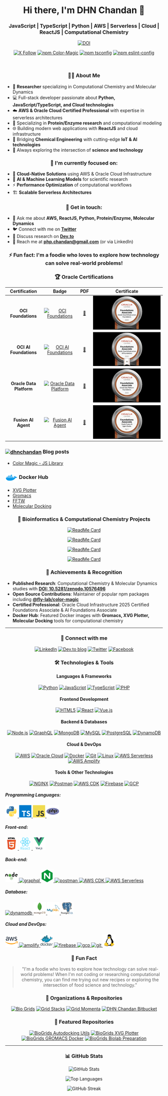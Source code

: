 <div align="center">

# Hi there, I'm DHN Chandan 👋

</div>

<div align="center">

### JavaScript | TypeScript | Python | AWS | Serverless | Cloud | ReactJS | Computational Chemistry

</div>

<div align="center">

[![DOI](https://zenodo.org/badge/DOI/10.5281/zenodo.10576496.svg)](https://doi.org/10.5281/zenodo.10576496)

</div>

<div align="center">

[![X Follow](https://img.shields.io/twitter/follow/dhnchandan?label=Follow&logo=x&style=for-the-badge&color=1DA1F2)](https://x.com/dhnchandan)
[![npm Color-Magic](https://img.shields.io/npm/v/@fly-lab/color-magic?label=Color-Magic&style=for-the-badge&color=CB3837)](https://www.npmjs.com/package/@fly-lab/color-magic)
[![npm tsconfig](https://img.shields.io/npm/v/@fly-lab/tsconfig?label=TSCONFIG&style=for-the-badge&color=3178C6)](https://www.npmjs.com/package/@fly-lab/tsconfig)
[![npm eslint-config](https://img.shields.io/npm/v/@fly-lab/eslint-config?label=ESLINT-CONFIG&style=for-the-badge&color=4B32C3)](https://www.npmjs.com/package/@fly-lab/eslint-config)

</div>

<br/>

<div align="center">

### 👨‍💻 About Me

</div>

- 🔬 **Researcher** specializing in Computational Chemistry and Molecular Dynamics
- 💻 Full-stack developer passionate about **Python, JavaScript/TypeScript, and Cloud technologies**
- ☁️ **AWS & Oracle Cloud Certified Professional** with expertise in serverless architectures
- 🧬 Specializing in **Protein/Enzyme research** and computational modeling
- 🌐 Building modern web applications with **ReactJS** and cloud infrastructure
- 🔬 Bridging **Chemical Engineering** with cutting-edge **IoT & AI technologies**
- 🎯 Always exploring the intersection of **science and technology**

<div align="center">

### 🌱 I'm currently focused on:

</div>

- 🚀 **Cloud-Native Solutions** using AWS & Oracle Cloud Infrastructure
- 🤖 **AI & Machine Learning Models** for scientific research
- ⚡ **Performance Optimization** of computational workflows
- 🏗️ **Scalable Serverless Architectures**

<div align="center">

### 💬 Get in touch:

</div>

- 💼 Ask me about **AWS, ReactJS, Python, Protein/Enzyme, Molecular Dynamics**
- 🐦 Connect with me on **[Twitter](https://x.com/dhnchandan)**
- 💭 Discuss research on **[Dev.to](https://dev.to/dhnchandan)**
- 📧 Reach me at **php.chandan@gmail.com** (or via LinkedIn)

<div align="center">

### ⚡ Fun fact: I'm a foodie who loves to explore how technology can solve real-world problems!

</div>

<div align="center">

### 🏆 Oracle Certifications

</div>

<div align="center">

| Certification | Badge | PDF | Certificate |
|:---:|:---:|:---:|:---:|
| **OCI Foundations** | [![OCI Foundations](https://img.shields.io/badge/Certified-OCI%20Foundations-blue?style=for-the-badge&logo=oracle)](https://catalog-education.oracle.com/ords/certview/sharebadge?id=7C3B021180FCB0A0FFE1896A4FE62024B59EA6FD621DF87E7CAA40A35BF80092) | [📄](./files/Oracle%20Cloud%20Infrastructure%20Foundations%20-%20Foundations%20Associate.pdf) | ![OCI Foundations](./files/Oracle%20Cloud%20Infrastructure%20Foundations%20-%20Foundations%20Associate.jpg "OCI Foundations") |
| **OCI AI Foundations** | [![OCI AI Foundations](https://img.shields.io/badge/Certified-OCI%20AI%20Foundations-blue?style=for-the-badge&logo=oracle)](https://catalog-education.oracle.com/ords/certview/sharebadge?id=61936673DD672A7FBB4595AF680338AB2F6006981B38591E7B8D1652B3CAA7E0) | [📄](./files/Oracle%20Cloud%20Infrastructure%20AI%20Foundations%20-%20Foundations%20Associate.pdf) | ![OCI AI Foundations](./files/Oracle%20Cloud%20Infrastructure%20AI%20Foundations%20-%20Foundations%20Associate.jpg "OCI AI Foundations") |
| **Oracle Data Platform** | [![Oracle Data Platform](https://img.shields.io/badge/Certified-ODP%20Foundations-blue?style=for-the-badge&logo=oracle)](https://catalog-education.oracle.com/ords/certview/sharebadge?id=B0E0C0A690CBA0AB1EDE25817B739F9021EE488FF435725770DFCDD7515BA826) | [📄](./files/Oracle%20Data%20Platform%20Foundations%20-%20Foundations%20Associate.pdf) | ![Oracle Data Platform](./files/Oracle%20Data%20Platform%20Foundations%20-%20Foundations%20Associate.jpg "Oracle Data Platform") |
| **Fusion AI Agent** | [![Fusion AI Agent](https://img.shields.io/badge/Certified-OFusion%20AI-blue?style=for-the-badge&logo=oracle)](https://catalog-education.oracle.com/pls/certview/sharebadge?id=E91D8F0FFB45C751511E69E5E3EDC4621EE4A83289869B8FABF5A6B70ADB9DCC) | [📄](./files/Oracle%20Fusion%20AI%20Agent%20Studio%20-%20Rel%201%20-%20Foundations%20Associate.pdf) | ![Fusion AI Agent](./files/Oracle%20Fusion%20AI%20Agent%20Studio%20-%20Rel%201%20-%20Foundations%20Associate.jpg "Fusion AI Agent") |

</div>

### <a href="https://dev.to/dhnchandan" target="blank"><img align="center" src="https://cdn.jsdelivr.net/npm/simple-icons@3.0.1/icons/dev-dot-to.svg" alt="dhnchandan" height="30" width="40" /></a> Blog posts

<!-- BLOG-POST-LIST:START -->

- [Color Magic - JS Library](https://dev.to/dhnchandan/color-magic-js-library-557d)

<!-- BLOG-POST-LIST:END -->

### <a href="https://hub.docker.com/u/firesimulations" target="blank"><img align="center" src="docker.png" alt="dhnchandan" height="30" width="40" /></a> Docker Hub

<!-- DOCKER_IMAGE-LIST:START -->

- [XVG Plotter](https://hub.docker.com/r/firesimulations/xvg-plotter)
- [Gromacs](https://hub.docker.com/r/firesimulations/gromacs)
- [FFTW](https://hub.docker.com/r/firesimulations/fftw)
- [Molecular Docking](https://hub.docker.com/r/firesimulations/autodocking)

<!-- DOCKER_IMAGE-LIST:END -->

<div align="center">

### 🧬 Bioinformatics & Computational Chemistry Projects

</div>

<div align="center">

[![ReadMe Card](https://github-readme-stats.vercel.app/api/pin/?username=bio-grids&repo=autodocking-utils&show_owner=true&theme=radical)](https://github.com/bio-grids/autodocking-utils)

</div>

<div align="center">

[![ReadMe Card](https://github-readme-stats.vercel.app/api/pin/?username=bio-grids&repo=xvg-plotter&show_owner=true&theme=radical)](https://github.com/bio-grids/xvg-plotter)

</div>

<div align="center">

[![ReadMe Card](https://github-readme-stats.vercel.app/api/pin/?username=bio-grids&repo=gromacs-docker&show_owner=true&theme=radical)](https://github.com/bio-grids/gromacs-docker)

</div>

<div align="center">

[![ReadMe Card](https://github-readme-stats.vercel.app/api/pin/?username=bio-grids&repo=biolab_preparation&show_owner=true&theme=radical)](https://github.com/bio-grids/biolab_preparation)

</div>

<div align="center">

### 🏅 Achievements & Recognition

</div>

<div align="left">

- **Published Research**: Computational Chemistry & Molecular Dynamics studies with **[DOI: 10.5281/zenodo.10576496](https://doi.org/10.5281/zenodo.10576496)**
- **Open Source Contributions**: Maintainer of popular npm packages including **[@fly-lab/color-magic](https://www.npmjs.com/package/@fly-lab/color-magic)**
- **Certified Professional**: Oracle Cloud Infrastructure 2025 Certified Foundations Associate & AI Foundations Associate
- **Docker Hub**: Featured Docker images with **Gromacs, XVG Plotter, Molecular Docking** tools for computational chemistry

</div>

---

<div align="center">

### 🤝 Connect with me

</div>

<div align="center">

[![LinkedIn](https://img.shields.io/badge/LinkedIn-0077B5?style=for-the-badge&logo=linkedin&logoColor=white)](https://www.linkedin.com/in/dilwarhossain)
[![Dev.to blog](https://img.shields.io/badge/dev.to-0A0A0A?style=for-the-badge&logo=devdotto&logoColor=white)](https://dev.to/dhnchandan)
[![Twitter](https://img.shields.io/badge/Twitter-1DA1F2?style=for-the-badge&logo=twitter&logoColor=white)](https://x.com/dhnchandan)
[![Facebook](https://img.shields.io/badge/Facebook-1877F2?style=for-the-badge&logo=facebook&logoColor=white)](https://www.facebook.com/dhn.chandan)

</div>

<div align="center">

### 🛠️ Technologies & Tools

</div>

<div align="center">
  
#### Languages & Frameworks
</div>

<div align="center">
  
[![Python](https://img.shields.io/badge/Python-FFD43B?style=for-the-badge&logo=python&logoColor=blue)](https://www.python.org)
[![JavaScript](https://img.shields.io/badge/JavaScript-323330?style=for-the-badge&logo=javascript&logoColor=F7DF1E)](https://developer.mozilla.org/en-US/docs/Web/JavaScript)
[![TypeScript](https://img.shields.io/badge/TypeScript-007ACC?style=for-the-badge&logo=typescript&logoColor=white)](https://www.typescriptlang.org/)
[![PHP](https://img.shields.io/badge/PHP-777BB4?style=for-the-badge&logo=php&logoColor=white)](https://www.php.net)

</div>

<div align="center">
  
#### Frontend Development
</div>

<div align="center">
  
[![HTML5](https://img.shields.io/badge/HTML5-E34F26?style=for-the-badge&logo=html5&logoColor=white)](https://www.w3.org/html/)
[![React](https://img.shields.io/badge/React-20232A?style=for-the-badge&logo=react&logoColor=61DAFB)](https://reactjs.org/)
[![Vue.js](https://img.shields.io/badge/Vue.js-35495E?style=for-the-badge&logo=vue.js&logoColor=4FC08D)](https://vuejs.org/)

</div>

<div align="center">
  
#### Backend & Databases
</div>

<div align="center">
  
[![Node.js](https://img.shields.io/badge/Node.js-43853D?style=for-the-badge&logo=node.js&logoColor=white)](https://nodejs.org)
[![GraphQL](https://img.shields.io/badge/GraphQL-E10098?style=for-the-badge&logo=graphql&logoColor=white)](https://graphql.org)
[![MongoDB](https://img.shields.io/badge/MongoDB-4EA94B?style=for-the-badge&logo=mongodb&logoColor=white)](https://www.mongodb.com/)
[![MySQL](https://img.shields.io/badge/MySQL-00000F?style=for-the-badge&logo=mysql&logoColor=white)](https://www.mysql.com/)
[![PostgreSQL](https://img.shields.io/badge/PostgreSQL-316192?style=for-the-badge&logo=postgresql&logoColor=white)](https://www.postgresql.org/)
[![DynamoDB](https://img.shields.io/badge/Amazon_DynamoDB-4053D6?style=for-the-badge&logo=Amazon-DynamoDB&logoColor=white)](https://aws.amazon.com/dynamodb/)

</div>

<div align="center">
  
#### Cloud & DevOps
</div>

<div align="center">
  
[![AWS](https://img.shields.io/badge/Amazon_AWS-FF9900?style=for-the-badge&logo=amazonaws&logoColor=white)](https://aws.amazon.com)
[![Oracle Cloud](https://img.shields.io/badge/Oracle-F80000?style=for-the-badge&logo=oracle&logoColor=white)](https://cloud.oracle.com)
[![Docker](https://img.shields.io/badge/Docker-2CA5E0?style=for-the-badge&logo=docker&logoColor=white)](https://www.docker.com/)
[![Git](https://img.shields.io/badge/Git-F05032?style=for-the-badge&logo=git&logoColor=white)](https://git-scm.com/)
[![Linux](https://img.shields.io/badge/Linux-FCC624?style=for-the-badge&logo=linux&logoColor=black)](https://www.linux.org/)
[![AWS Serverless](https://img.shields.io/badge/Serverless-F54D27?style=for-the-badge&logo=serverless&logoColor=white)](https://aws.amazon.com/serverless/)
[![AWS Amplify](https://img.shields.io/badge/AWS_Amplify-FF9900?style=for-the-badge&logo=aws-amplify&logoColor=white)](https://aws.amazon.com/amplify/)

</div>

<div align="center">
  
#### Tools & Other Technologies
</div>

<div align="center">
  
[![NGINX](https://img.shields.io/badge/NGINX-009639?style=for-the-badge&logo=nginx&logoColor=white)](https://www.nginx.com/)
[![Postman](https://img.shields.io/badge/Postman-FF6C37?style=for-the-badge&logo=Postman&logoColor=white)](https://postman.com/)
[![AWS CDK](https://img.shields.io/badge/AWS_CDK-FF9900?style=for-the-badge&logo=amazonaws&logoColor=white)](https://aws.amazon.com/cdk/)
[![Firebase](https://img.shields.io/badge/Firebase-039BE5?style=for-the-badge&logo=Firebase&logoColor=white)](https://firebase.google.com/)
[![GCP](https://img.shields.io/badge/Google_Cloud-4285F4?style=for-the-badge&logo=google-cloud&logoColor=white)](https://cloud.google.com)

</div>
<h5 align="left">Programming Languages:</h5>
<p align="left">
    <!--Python-->
    <a href="https://www.python.org" target="_blank"> <img src="https://raw.githubusercontent.com/devicons/devicon/master/icons/python/python-original.svg" alt="python" width="40" height="40"/> </a>
    <!--TypeScript-->
    <a href="https://www.typescriptlang.org/" target="_blank"> <img src="https://raw.githubusercontent.com/devicons/devicon/master/icons/typescript/typescript-original.svg" alt="typescript" width="40" height="40"/> </a>
    <!--JS-->
    <a href="https://developer.mozilla.org/en-US/docs/Web/JavaScript" target="_blank"> <img src="https://raw.githubusercontent.com/devicons/devicon/master/icons/javascript/javascript-original.svg" alt="javascript" width="40" height="40"/> </a>
    <!--PHP-->
    <a href="https://www.php.net" target="_blank"> <img src="https://raw.githubusercontent.com/devicons/devicon/master/icons/php/php-original.svg" alt="php" width="40" height="40"/> </a>
</p>

<h5 align="left">Front-end:</h5>
<p align="left">
    <!--HTML5-->
    <a href="https://www.w3.org/html/" target="_blank"> <img src="https://raw.githubusercontent.com/devicons/devicon/master/icons/html5/html5-original-wordmark.svg" alt="html5" width="40" height="40"/> </a>
    <!--ReactJS-->
    <a href="https://reactjs.org/" target="_blank"> <img src="https://raw.githubusercontent.com/devicons/devicon/master/icons/react/react-original-wordmark.svg" alt="react" width="40" height="40"/> </a>
    <!--VueJS-->
    <a href="https://vuejs.org/" target="_blank"> <img src="https://raw.githubusercontent.com/devicons/devicon/master/icons/vuejs/vuejs-original-wordmark.svg" alt="vuejs" width="40" height="40"/> </a>
</p>

<h5 align="left">Back-end:</h5>
<p align="left">
    <!--NodeJS-->
    <a href="https://nodejs.org" target="_blank"> <img src="https://raw.githubusercontent.com/devicons/devicon/master/icons/nodejs/nodejs-original-wordmark.svg" alt="nodejs" width="40" height="40"/> </a>
    <!--GraphQL-->
    <a href="https://graphql.org" target="_blank"> <img src="https://www.vectorlogo.zone/logos/graphql/graphql-icon.svg" alt="graphql" width="40" height="40"/> </a>
    <!--nginx-->
    <a href="https://www.nginx.com" target="_blank"> <img src="https://raw.githubusercontent.com/devicons/devicon/master/icons/nginx/nginx-original.svg" alt="nginx" width="40" height="40"/> </a>
    <!--Postman-->
    <a href="https://postman.com" target="_blank"> <img src="https://www.vectorlogo.zone/logos/getpostman/getpostman-icon.svg" alt="postman" width="40" height="40"/> </a>
    <!--AWS CDK-->
    <a href="https://aws.amazon.com/cdk" target="_blank"> <img src="https://user-images.githubusercontent.com/2752551/30405068-a7733b34-989e-11e7-8f66-7badaf1373ed.png" alt="AWS CDK" width="40" height="40"/> </a>
    <!--Serverless-->
    <a href="https://aws.amazon.com/serverless" target="_blank"> <img src="https://d2908q01vomqb2.cloudfront.net/7719a1c782a1ba91c031a682a0a2f8658209adbf/2021/01/15/cdk-logo6-1260x476.png" alt="AWS Serverless" width="100" height="40"/> </a>
</p>

<h5 align="left">Database:</h5>
<p align="left">
    <!--DynamoDB-->
    <a href="https://aws.amazon.com/dynamodb/" target="_blank"> <img src="https://cdn.worldvectorlogo.com/logos/aws-dynamodb.svg" alt="dynamodb" width="40" height="40"/> </a>
    <!--MongoDB-->
    <a href="https://www.mongodb.com/" target="_blank"> <img src="https://raw.githubusercontent.com/devicons/devicon/master/icons/mongodb/mongodb-original-wordmark.svg" alt="mongodb" width="40" height="40"/> </a>
    <!--MySQL-->
    <a href="https://www.mysql.com/" target="_blank"> <img src="https://raw.githubusercontent.com/devicons/devicon/master/icons/mysql/mysql-original-wordmark.svg" alt="mysql" width="40" height="40"/> </a>
    <!--PostGresSQL-->
    <a href="https://www.postgresql.org" target="_blank"> <img src="https://raw.githubusercontent.com/devicons/devicon/master/icons/postgresql/postgresql-original-wordmark.svg" alt="postgresql" width="40" height="40"/> </a>
</p>

<h5 align="left">Cloud and DevOps:</h5>
<p align="left">
    <!--AWS-->
    <a href="https://aws.amazon.com" target="_blank"> <img src="https://raw.githubusercontent.com/devicons/devicon/master/icons/amazonwebservices/amazonwebservices-original-wordmark.svg" alt="aws" width="40" height="40"/> </a>
    <!--Amplify-->
    <a href="https://aws.amazon.com/amplify/" target="_blank"> <img src="https://docs.amplify.aws/assets/logo-dark.svg" alt="amplify" width="40" height="40"/> </a>
    <!--Docker-->
    <a href="https://www.docker.com/" target="_blank"> <img src="https://raw.githubusercontent.com/devicons/devicon/master/icons/docker/docker-original-wordmark.svg" alt="docker" width="40" height="40"/> </a>
    <!--Firebase-->
    <a href="https://firebase.google.com/" target="_blank"> <img src="https://www.vectorlogo.zone/logos/firebase/firebase-icon.svg" alt="firebase" width="40" height="40"/> </a>
    <!--GCP-->
    <a href="https://cloud.google.com" target="_blank"> <img src="https://www.vectorlogo.zone/logos/google_cloud/google_cloud-icon.svg" alt="gcp" width="40" height="40"/> </a>
    <!--Git-->
    <a href="https://git-scm.com/" target="_blank"> <img src="https://www.vectorlogo.zone/logos/git-scm/git-scm-icon.svg" alt="git" width="40" height="40"/> </a>
    <!--Linux-->
    <a href="https://www.linux.org/" target="_blank"> <img src="https://raw.githubusercontent.com/devicons/devicon/master/icons/linux/linux-original.svg" alt="linux" width="40" height="40"/> </a>
</p>

<div align="center">

### 🌟 Fun Fact

</div>

<div align="center">

> "I'm a foodie who loves to explore how technology can solve real-world problems! When I'm not coding or researching computational chemistry, you can find me trying out new recipes or exploring the intersection of food science and technology."

</div>

<div align="center">

### 🏢 Organizations & Repositories

</div>

<div align="center">

[![Bio Grids](https://img.shields.io/badge/Bio_Grids-4%2B_Private_Repos-181717?style=for-the-badge&logo=github)](https://github.com/orgs/bio-grids)
[![Grid Stacks](https://img.shields.io/badge/Grid_Stacks-70%2B_Private_Repos-181717?style=for-the-badge&logo=github)](https://github.com/orgs/grid-stacks)
[![Grid Momenta](https://img.shields.io/badge/Grid_Momenta-10%2B_Private_Repos-181717?style=for-the-badge&logo=github)](https://github.com/orgs/grid-momenta)
[![DHN Chandan Bitbucket](https://img.shields.io/badge/Bitbucket_Profile-75%2B_Private_Repos-0052CC?style=for-the-badge&logo=bitbucket&logoColor=white)](https://bitbucket.org/dhnchandan)

</div>

<div align="center">

### 🔬 Featured Repositories

</div>

<div align="center">

[![BioGrids Autodocking Utils](https://img.shields.io/badge/autodocking--utils-Repository-181717?style=for-the-badge&logo=github)](https://github.com/bio-grids/autodocking-utils)
[![BioGrids XVG Plotter](https://img.shields.io/badge/xvg--plotter-Repository-181717?style=for-the-badge&logo=github)](https://github.com/bio-grids/xvg-plotter)
[![BioGrids GROMACS Docker](https://img.shields.io/badge/gromacs--docker-Repository-181717?style=for-the-badge&logo=github)](https://github.com/bio-grids/gromacs-docker)
[![BioGrids Biolab Preparation](https://img.shields.io/badge/biolab--preparation-Repository-181717?style=for-the-badge&logo=github)](https://github.com/bio-grids/biolab_preparation)

</div>

---

<div align="center">

### 📊 GitHub Stats

</div>

<div align="center">

![GitHub Stats](https://github-readme-stats.vercel.app/api?username=dhnchandan&show_icons=true&locale=en&hide_rank=true&theme=radical)

</div>

<div align="center">

![Top Languages](https://github-readme-stats.vercel.app/api/top-langs?username=dhnchandan&show_icons=true&locale=en&layout=compact&theme=radical)

</div>

<div align="center">

![GitHub Streak](https://github-readme-streak-stats.herokuapp.com/?user=dhnchandan&theme=radical)

</div>